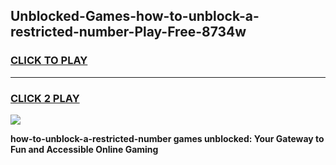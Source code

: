 
## Unblocked-Games-how-to-unblock-a-restricted-number-Play-Free-8734w
<h3>
<a href="https://premium76.site?title=how-to-unblock-a-restricted-number&ref=18A1">CLICK TO PLAY</a></h3>
<hr>

<h3>
<a href="https://premium76.site?title=how-to-unblock-a-restricted-number&ref=18A1">CLICK 2 PLAY</a>
  
</h3>

<a href="https://premium76.site?title=how-to-unblock-a-restricted-number&ref=18A1"><img src="https://clearcache.store/games.png"></a>


**how-to-unblock-a-restricted-number games unblocked: Your Gateway to Fun and Accessible Online Gaming**
